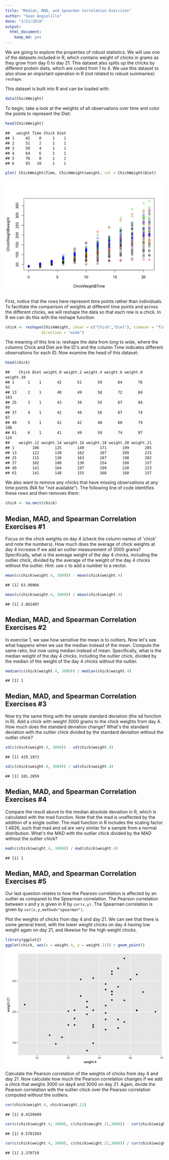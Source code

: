 ```yaml
---
title: "Median, MAD, and Spearman Correlation Exercises"
author: "Sean Angiolillo"
date: "3/21/2018"
output: 
  html_document: 
    keep_md: yes
---
```




We are going to explore the properties of robust statistics. We will use one of the datasets included in R, which contains weight of chicks in grams as they grow from day 0 to day 21. This dataset also splits up the chicks by different protein diets, which are coded from 1 to 4. We use this dataset to also show an important operation in R (not related to robust summaries): `reshape`.

This dataset is built into R and can be loaded with:


```r
data(ChickWeight)
```

To begin, take a look at the weights of all observations over time and color the points to represent the Diet:


```r
head(ChickWeight)
```

```
##   weight Time Chick Diet
## 1     42    0     1    1
## 2     51    2     1    1
## 3     59    4     1    1
## 4     64    6     1    1
## 5     76    8     1    1
## 6     93   10     1    1
```

```r
plot( ChickWeight$Time, ChickWeight$weight, col = ChickWeight$Diet)
```

![](median_mad_spearman_exercises_files/figure-html/unnamed-chunk-2-1.png)<!-- -->

First, notice that the rows here represent time points rather than individuals. To facilitate the comparison of weights at different time points and across the different chicks, we will reshape the data so that each row is a chick. In R we can do this with the reshape function:


```r
chick <- reshape(ChickWeight, idvar = c("Chick","Diet"), timevar = "Time",
                direction = "wide")
```

The meaning of this line is: reshape the data from _long_ to _wide_, where the columns Chick and Diet are the ID's and the column Time indicates different observations for each ID. Now examine the head of this dataset:


```r
head(chick)
```

```
##    Chick Diet weight.0 weight.2 weight.4 weight.6 weight.8 weight.10
## 1      1    1       42       51       59       64       76        93
## 13     2    1       40       49       58       72       84       103
## 25     3    1       43       39       55       67       84        99
## 37     4    1       42       49       56       67       74        87
## 49     5    1       41       42       48       60       79       106
## 61     6    1       41       49       59       74       97       124
##    weight.12 weight.14 weight.16 weight.18 weight.20 weight.21
## 1        106       125       149       171       199       205
## 13       122       138       162       187       209       215
## 25       115       138       163       187       198       202
## 37       102       108       136       154       160       157
## 49       141       164       197       199       220       223
## 61       141       148       155       160       160       157
```

We also want to remove any chicks that have missing observations at any time points (NA for "not available"). The following line of code identifies these rows and then removes them:


```r
chick <- na.omit(chick)
```

## Median, MAD, and Spearman Correlation Exercises #1

Focus on the chick weights on day 4 (check the column names of 'chick' and note the numbers). How much does the average of chick weights at day 4 increase if we add an outlier measurement of 3000 grams? Specifically, what is the average weight of the day 4 chicks, including the outlier chick, divided by the average of the weight of the day 4 chicks without the outlier. Hint: use c to add a number to a vector.


```r
mean(c(chick$weight.4, 3000)) - mean(chick$weight.4)
```

```
## [1] 63.90966
```

```r
mean(c(chick$weight.4, 3000)) / mean(chick$weight.4)
```

```
## [1] 2.062407
```


## Median, MAD, and Spearman Correlation Exercises #2

In exercise 1, we saw how sensitive the mean is to outliers. Now let's see what happens when we use the median instead of the mean. Compute the same ratio, but now using median instead of mean. Specifically, what is the median weight of the day 4 chicks, including the outlier chick, divided by the median of the weight of the day 4 chicks without the outlier.


```r
median(c(chick$weight.4, 3000)) / median(chick$weight.4)
```

```
## [1] 1
```

## Median, MAD, and Spearman Correlation Exercises #3

Now try the same thing with the sample standard deviation (the sd function in R). Add a chick with weight 3000 grams to the chick weights from day 4. How much does the standard deviation change? What's the standard deviation with the outlier chick divided by the standard deviation without the outlier chick?


```r
sd(c(chick$weight.4, 3000)) - sd(chick$weight.4)
```

```
## [1] 429.1973
```

```r
sd(c(chick$weight.4, 3000)) / sd(chick$weight.4)
```

```
## [1] 101.2859
```

## Median, MAD, and Spearman Correlation Exercises #4

Compare the result above to the median absolute deviation in R, which is calculated with the mad function. Note that the mad is unaffected by the addition of a single outlier. The mad function in R includes the scaling factor 1.4826, such that mad and sd are very similar for a sample from a normal distribution. What's the MAD with the outlier chick divided by the MAD without the outlier chick?


```r
mad(c(chick$weight.4, 3000)) / mad(chick$weight.4)
```

```
## [1] 1
```

## Median, MAD, and Spearman Correlation Exercises #5

Our last question relates to how the Pearson correlation is affected by an outlier as compared to the Spearman correlation. The Pearson correlation between x and y is given in R by `cor(x,y)`. The Spearman correlation is given by `cor(x,y,method="spearman")`.

Plot the weights of chicks from day 4 and day 21. We can see that there is some general trend, with the lower weight chicks on day 4 having low weight again on day 21, and likewise for the high weight chicks.


```r
library(ggplot2)
ggplot(chick, aes(x = weight.4, y = weight.21)) + geom_point()
```

![](median_mad_spearman_exercises_files/figure-html/unnamed-chunk-10-1.png)<!-- -->

Calculate the Pearson correlation of the weights of chicks from day 4 and day 21. Now calculate how much the Pearson correlation changes if we add a chick that weighs 3000 on day4 and 3000 on day 21. Again, divide the Pearson correlation with the outlier chick over the Pearson correlation computed without the outliers.


```r
cor(chick$weight.4, chick$weight.21)
```

```
## [1] 0.4159499
```

```r
cor(c(chick$weight.4, 3000), c(chick$weight.21,3000)) - cor(chick$weight.4, chick$weight.21)
```

```
## [1] 0.5701503
```

```r
cor(c(chick$weight.4, 3000), c(chick$weight.21,3000)) / cor(chick$weight.4, chick$weight.21)
```

```
## [1] 2.370719
```


